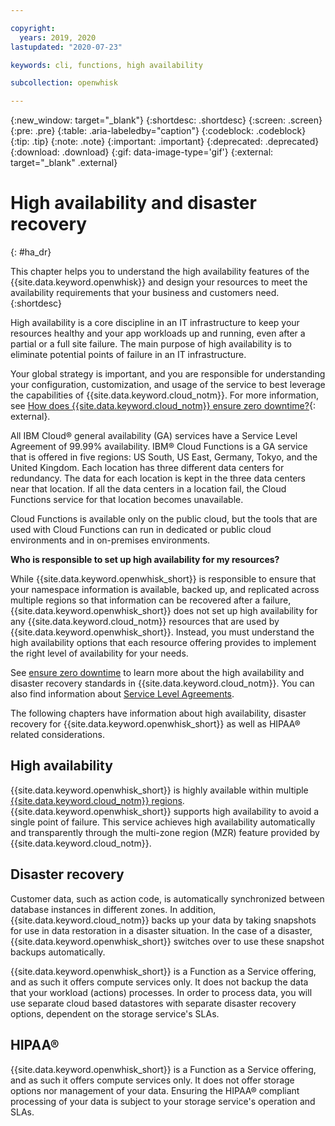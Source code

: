 ```yaml
---

copyright:
  years: 2019, 2020
lastupdated: "2020-07-23"

keywords: cli, functions, high availability

subcollection: openwhisk

---
```


{:new_window: target="_blank"}
{:shortdesc: .shortdesc}
{:screen: .screen}
{:pre: .pre}
{:table: .aria-labeledby="caption"}
{:codeblock: .codeblock}
{:tip: .tip}
{:note: .note}
{:important: .important}
{:deprecated: .deprecated}
{:download: .download}
{:gif: data-image-type='gif'}
{:external: target="_blank" .external}

# High availability and disaster recovery
{: #ha_dr}

This chapter helps you to understand the high availability features of the {{site.data.keyword.openwhisk}} and design your resources to meet the availability requirements that your business and customers need.
{:shortdesc}

High availability is a core discipline in an IT infrastructure to keep your resources healthy and your app workloads up and running, even after a partial or a full site failure. The main purpose of high availability is to eliminate potential points of failure in an IT infrastructure.

Your global strategy is important, and you are responsible for understanding your configuration, customization, and usage of the service to best leverage the capabilities of {{site.data.keyword.cloud_notm}}. For more information, see [How does {{site.data.keyword.cloud_notm}} ensure zero downtime?](/docs/overview?topic=overview-zero-downtime#zero-downtime){: external}.

All IBM Cloud® general availability (GA) services have a Service Level Agreement of 99.99% availability. IBM® Cloud Functions is a GA service that is offered in five regions: US South, US East, Germany, Tokyo, and the United Kingdom. Each location has three different data centers for redundancy. The data for each location is kept in the three data centers near that location. If all the data centers in a location fail, the Cloud Functions service for that location becomes unavailable.

Cloud Functions is available only on the public cloud, but the tools that are used with Cloud Functions can run in dedicated or public cloud environments and in on-premises environments.

**Who is responsible to set up high availability for my resources?**

While {{site.data.keyword.openwhisk_short}} is responsible to ensure that your namespace information is available, backed up, and replicated across multiple regions so that information can be recovered after a failure, {{site.data.keyword.openwhisk_short}} does not set up high availability for any {{site.data.keyword.cloud_notm}} resources that are used by {{site.data.keyword.openwhisk_short}}. Instead, you must understand the high availability options that each resource offering provides to implement the right level of availability for your needs.

See [ensure zero downtime](/docs/overview?topic=overview-zero-downtime#zero-downtime) to learn more about the high availability and disaster recovery standards in {{site.data.keyword.cloud_notm}}. You can also find information about [Service Level Agreements](/docs/overview?topic=overview-slas).

The following chapters have information about high availability, disaster recovery for {{site.data.keyword.openwhisk_short}} as well as HIPAA® related considerations. 

## High availability

{{site.data.keyword.openwhisk_short}} is highly available within multiple [{{site.data.keyword.cloud_notm}} regions](/docs/openwhisk?topic=openwhisk-cloudfunctions_regions). {{site.data.keyword.openwhisk_short}} supports high availability to avoid a single point of failure. This service achieves high availability automatically and transparently through the multi-zone region (MZR) feature provided by {{site.data.keyword.cloud_notm}}.

## Disaster recovery

Customer data, such as action code, is automatically synchronized between database instances in different zones. In addition, {{site.data.keyword.cloud_notm}} backs up your data by taking snapshots for use in data restoration in a disaster situation. In the case of a disaster, {{site.data.keyword.openwhisk_short}} switches over to use these snapshot backups automatically.

{{site.data.keyword.openwhisk_short}} is a Function as a Service offering, and as such it offers compute services only. It does not backup the data that your workload (actions) processes. In order to process data, you will use separate cloud based datastores with separate disaster recovery options, dependent on the storage service's SLAs.

## HIPAA®

{{site.data.keyword.openwhisk_short}} is a Function as a Service offering, and as such it offers compute services only. It does not offer storage options nor management of your data. Ensuring the HIPAA® compliant processing of your data is subject to your storage service's operation and SLAs.
